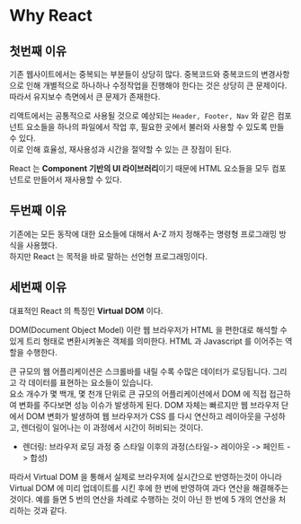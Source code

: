 # Why React
## 첫번째 이유
기존 웹사이트에서는 중복되는 부분들이 상당히 많다. 중복코드와 중복코드의 변경사항으로 인해 개별적으로 하나하나 수정작업을 진행해야 한다는 것은 상당히 큰 문제이다.   
따라서 유지보수 측면에서 큰 문제가 존재한다. 

리액트에서는 공통적으로 사용될 것으로 예상되는 ```Header, Footer, Nav``` 와 같은 컴포넌트 요소들을 하나의 파일에서 작업 후, 필요한 곳에서 불러와 사용할 수 있도록 만들 수 있다.   
이로 인해 효율성, 재사용성과 시간을 절약할 수 있는 큰 장점이 된다.

React 는 **Component 기반의 UI 라이브러리**이기 때문에 HTML 요소들을 모두 컴포넌트로 만들어서 재사용할 수 있다.   

## 두번째 이유
기존에는 모든 동작에 대한 요소들에 대해서 A-Z 까지 정해주는 명령형 프로그래밍 방식을 사용했다.    
하지만 React 는 목적을 바로 말하는 선언형 프로그래밍이다.

## 세번째 이유
대표적인 React 의 특징인 **Virtual DOM** 이다.   

DOM(Document Object Model) 이란 웹 브라우저가 HTML 을 편한대로 해석할 수 있게 트리 형태로 변환시켜놓은 객체를 의미한다.
HTML 과 Javascript 를 이어주는 역할을 수행한다.

큰 규모의 웹 어플리케이션은 스크롤바를 내릴 수록 수많은 데이터가 로딩됩니다. 그리고 각 데이터를 표현하는 요소들이 있습니다.      
요소 개수가 몇 백개, 몇 천개 단위로 큰 규모의 어플리케이션에서 DOM 에 직접 접근하여 변화를 주다보면 성능 이슈가 발생하게 된다. 
DOM 자체는 빠르지만 웹 브라우저 단에서 DOM 변화가 발생하여 웹 브라우저가 CSS 를 다시 연산하고 레이아웃을 구성하고, 렌더링이 일어나는 이 과정에서 시간이 허비되는 것이다.
- 렌더링: 브라우저 로딩 과정 중 스타일 이후의 과정(스타일-> 레이아웃 -> 페인트 -> 합성)

따라서 Virtual DOM 을 통해서 실제로 브라우저에 실시간으로 반영하는것이 아니라 Virtual DOM 에 미리 업데이트를 시킨 후에 한 번에 반영하여 과다 연산을 해결해주는 것이다.
예를 들면 5 번의 연산을 차례로 수행하는 것이 아닌 한 번에 5 개의 연산을 처리하는 것과 같다.
